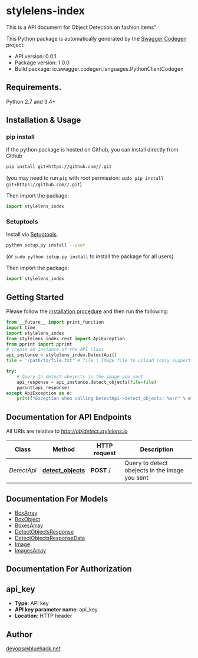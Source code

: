 # stylelens-index
This is a API document for Object Detection on fashion items\"

This Python package is automatically generated by the [Swagger Codegen](https://github.com/swagger-api/swagger-codegen) project:

- API version: 0.0.1
- Package version: 1.0.0
- Build package: io.swagger.codegen.languages.PythonClientCodegen

## Requirements.

Python 2.7 and 3.4+

## Installation & Usage
### pip install

If the python package is hosted on Github, you can install directly from Github

```sh
pip install git+https://github.com//.git
```
(you may need to run `pip` with root permission: `sudo pip install git+https://github.com//.git`)

Then import the package:
```python
import stylelens_index 
```

### Setuptools

Install via [Setuptools](http://pypi.python.org/pypi/setuptools).

```sh
python setup.py install --user
```
(or `sudo python setup.py install` to install the package for all users)

Then import the package:
```python
import stylelens_index
```

## Getting Started

Please follow the [installation procedure](#installation--usage) and then run the following:

```python
from __future__ import print_function
import time
import stylelens_index
from stylelens_index.rest import ApiException
from pprint import pprint
# create an instance of the API class
api_instance = stylelens_index.DetectApi()
file = '/path/to/file.txt' # file | Image file to upload (only support jpg format yet) (optional)

try:
    # Query to detect obejects in the image you sent
    api_response = api_instance.detect_objects(file=file)
    pprint(api_response)
except ApiException as e:
    print("Exception when calling DetectApi->detect_objects: %s\n" % e)

```

## Documentation for API Endpoints

All URIs are relative to *http://objdetect.stylelens.io*

Class | Method | HTTP request | Description
------------ | ------------- | ------------- | -------------
*DetectApi* | [**detect_objects**](docs/DetectApi.md#detect_objects) | **POST** / | Query to detect obejects in the image you sent


## Documentation For Models

 - [BoxArray](docs/BoxArray.md)
 - [BoxObject](docs/BoxObject.md)
 - [BoxesArray](docs/BoxesArray.md)
 - [DetectObjectsResponse](docs/DetectObjectsResponse.md)
 - [DetectObjectsResponseData](docs/DetectObjectsResponseData.md)
 - [Image](docs/Image.md)
 - [ImagesArray](docs/ImagesArray.md)


## Documentation For Authorization


## api_key

- **Type**: API key
- **API key parameter name**: api_key
- **Location**: HTTP header


## Author

devops@bluehack.net

